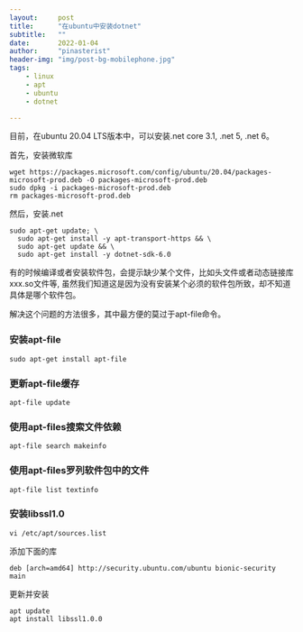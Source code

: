 ```yaml
---
layout:     post
title:      "在ubuntu中安装dotnet"
subtitle:   ""
date:       2022-01-04
author:     "pinasterist"
header-img: "img/post-bg-mobilephone.jpg"
tags:
    - linux
    - apt
    - ubuntu
    - dotnet

---
```


目前，在ubuntu 20.04 LTS版本中，可以安装.net core 3.1, .net 5, .net 6。

首先，安装微软库

```
wget https://packages.microsoft.com/config/ubuntu/20.04/packages-microsoft-prod.deb -O packages-microsoft-prod.deb
sudo dpkg -i packages-microsoft-prod.deb
rm packages-microsoft-prod.deb
```

然后，安装.net

```
sudo apt-get update; \
  sudo apt-get install -y apt-transport-https && \
  sudo apt-get update && \
  sudo apt-get install -y dotnet-sdk-6.0
```


有的时候编译或者安装软件包，会提示缺少某个文件，比如头文件或者动态链接库xxx.so文件等, 虽然我们知道这是因为没有安装某个必须的软件包所致，却不知道具体是哪个软件包。

解决这个问题的方法很多，其中最方便的莫过于apt-file命令。

### 安装apt-file

```
sudo apt-get install apt-file
```

### 更新apt-file缓存

```
apt-file update
```

### 使用apt-files搜索文件依赖

```
apt-file search makeinfo
```

### 使用apt-files罗列软件包中的文件

```
apt-file list textinfo
```

### 安装libssl1.0

```
vi /etc/apt/sources.list
```

添加下面的库

```
deb [arch=amd64] http://security.ubuntu.com/ubuntu bionic-security main
```

更新并安装

```
apt update
apt install libssl1.0.0
```
